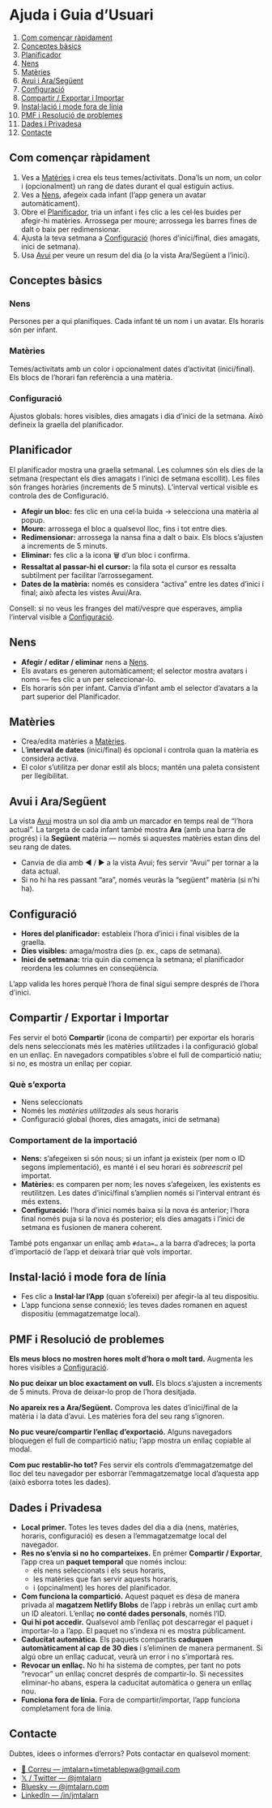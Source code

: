 # Ajuda i Guia d’Usuari

1.  [Com començar ràpidament](#com-començar-ràpidament)
2.  [Conceptes bàsics](#conceptes-bàsics)
3.  [Planificador](#planificador)
4.  [Nens](#nens)
5.  [Matèries](#matèries)
6.  [Avui i Ara/Següent](#avui-i-arasegüent)
7.  [Configuració](#configuració)
8.  [Compartir / Exportar i Importar](#compartir--exportar-i-importar)
9.  [Instal·lació i mode fora de línia](#installació-i-mode-fora-de-línia)
10. [PMF i Resolució de problemes](#pmf-i-resolució-de-problemes)
11. [Dades i Privadesa](#dades-i-privadesa)
12. [Contacte](#contacte)

## Com començar ràpidament

1.  Ves a [Matèries](/matters) i crea els teus temes/activitats. Dona’ls un nom, un color i (opcionalment) un rang de dates durant el qual estiguin actius.
2.  Ves a [Nens](/kids), afegeix cada infant (l’app genera un avatar automàticament).
3.  Obre el [Planificador](/timetable-scheduler), tria un infant i fes clic a les cel·les buides per afegir-hi matèries. Arrossega per moure; arrossega les barres fines de dalt o baix per redimensionar.
4.  Ajusta la teva setmana a [Configuració](/settings) (hores d’inici/final, dies amagats, inici de setmana).
5.  Usa [Avui](/today) per veure un resum del dia (o la vista Ara/Següent a l’inici).

## Conceptes bàsics

### Nens

Persones per a qui planifiques. Cada infant té un nom i un avatar. Els horaris són per infant.

### Matèries

Temes/activitats amb un color i opcionalment dates d’activitat (inici/final). Els blocs de l’horari fan referència a una matèria.

### Configuració

Ajustos globals: hores visibles, dies amagats i dia d’inici de la setmana. Això defineix la graella del planificador.

## Planificador

El planificador mostra una graella setmanal. Les columnes són els dies de la setmana (respectant els dies amagats i l’inici de setmana escollit). Les files són franges horàries (increments de 5 minuts). L’interval vertical visible es controla des de Configuració.

-   **Afegir un bloc:** fes clic en una cel·la buida → selecciona una matèria al popup.
-   **Moure:** arrossega el bloc a qualsevol lloc, fins i tot entre dies.
-   **Redimensionar:** arrossega la nansa fina a dalt o baix. Els blocs s’ajusten a increments de 5 minuts.
-   **Eliminar:** fes clic a la icona 🗑️ d’un bloc i confirma.
-   **Ressaltat al passar-hi el cursor:** la fila sota el cursor es ressalta subtilment per facilitar l’arrossegament.
-   **Dates de la matèria:** només es considera “activa” entre les dates d’inici i final; això afecta les vistes Avui/Ara.

Consell: si no veus les franges del matí/vespre que esperaves, amplia l’interval visible a [Configuració](/settings).

## Nens

-   **Afegir / editar / eliminar** nens a [Nens](/kids).
-   Els avatars es generen automàticament; el selector mostra avatars i noms — fes clic a un per seleccionar-lo.
-   Els horaris són per infant. Canvia d’infant amb el selector d’avatars a la part superior del Planificador.

## Matèries

-   Crea/edita matèries a [Matèries](/matters).
-   L’**interval de dates** (inici/final) és opcional i controla quan la matèria es considera activa.
-   El color s’utilitza per donar estil als blocs; mantén una paleta consistent per llegibilitat.

## Avui i Ara/Següent

La vista [Avui](/today) mostra un sol dia amb un marcador en temps real de “l’hora actual”. La targeta de cada infant també mostra **Ara** (amb una barra de progrés) i la **Següent** matèria — només si aquestes matèries estan dins del seu rang de dates.

-   Canvia de dia amb ◀︎ / ▶︎ a la vista Avui; fes servir “Avui” per tornar a la data actual.
-   Si no hi ha res passant “ara”, només veuràs la “següent” matèria (si n’hi ha).

## Configuració

-   **Hores del planificador:** estableix l’hora d’inici i final visibles de la graella.
-   **Dies visibles:** amaga/mostra dies (p. ex., caps de setmana).
-   **Inici de setmana:** tria quin dia comença la setmana; el planificador reordena les columnes en conseqüència.

L’app valida les hores perquè l’hora de final sigui sempre després de l’hora d’inici.

## Compartir / Exportar i Importar

Fes servir el botó **Compartir** (icona de compartir) per exportar els horaris dels nens seleccionats més les matèries utilitzades i la configuració global en un enllaç. En navegadors compatibles s’obre el full de compartició natiu; si no, es mostra un enllaç per copiar.

### Què s’exporta

-   Nens seleccionats
-   Només les _matèries utilitzades_ als seus horaris
-   Configuració global (hores, dies amagats, inici de setmana)

### Comportament de la importació

-   **Nens:** s’afegeixen si són nous; si un infant ja existeix (per nom o ID segons implementació), es manté i el seu horari és _sobreescrit_ pel importat.
-   **Matèries:** es comparen per nom; les noves s’afegeixen, les existents es reutilitzen. Les dates d’inici/final s’amplien només si l’interval entrant és més extens.
-   **Configuració:** l’hora d’inici només baixa si la nova és anterior; l’hora final només puja si la nova és posterior; els dies amagats i l’inici de setmana es fusionen de manera coherent.

També pots enganxar un enllaç amb `#data=…` a la barra d’adreces; la porta d’importació de l’app et deixarà triar què vols importar.

## Instal·lació i mode fora de línia

-   Fes clic a **Instal·lar l’App** (quan s’ofereixi) per afegir-la al teu dispositiu.
-   L’app funciona sense connexió; les teves dades romanen en aquest dispositiu (emmagatzematge local).

## PMF i Resolució de problemes

**Els meus blocs no mostren hores molt d’hora o molt tard.** Augmenta les hores visibles a [Configuració](/settings).

**No puc deixar un bloc exactament on vull.** Els blocs s’ajusten a increments de 5 minuts. Prova de deixar-lo prop de l’hora desitjada.

**No apareix res a Ara/Següent.** Comprova les dates d’inici/final de la matèria i la data d’avui. Les matèries fora del seu rang s’ignoren.

**No puc veure/compartir l’enllaç d’exportació.** Alguns navegadors bloquegen el full de compartició natiu; l’app mostra un enllaç copiable al modal.

**Com puc restablir-ho tot?** Fes servir els controls d’emmagatzematge del lloc del teu navegador per esborrar l’emmagatzematge local d’aquesta app (això esborra totes les dades).

## Dades i Privadesa

-   **Local primer.** Totes les teves dades del dia a dia (nens, matèries, horaris, configuració) es desen a l’emmagatzematge local del navegador.
-   **Res no s’envia si no ho comparteixes.** En prémer **Compartir / Exportar**, l’app crea un **paquet temporal** que només inclou:
    -   els nens seleccionats i els seus horaris,
    -   les matèries que fan servir aquests horaris,
    -   i (opcinalment) les hores del planificador.
-   **Com funciona la compartició.** Aquest paquet es desa de manera privada al **magatzem Netlify Blobs** de l’app i rebràs un enllaç curt amb un ID aleatori. L’enllaç **no conté dades personals**, només l’ID.
-   **Qui hi pot accedir.** Qualsevol amb l’enllaç pot descarregar el paquet i importar-lo a l’app. El paquet no s’indexa ni es mostra públicament.
-   **Caducitat automàtica.** Els paquets compartits **caduquen automàticament al cap de 30 dies** i s’eliminen de manera permanent. Si algú obre un enllaç caducat, veurà un error i no s’importarà res.
-   **Revocar un enllaç.** No hi ha sistema de comptes, per tant no pots “revocar” un enllaç concret després de compartir-lo. Si necessites eliminar-ho abans, espera la caducitat automàtica o genera un enllaç nou.
-   **Funciona fora de línia.** Fora de compartir/importar, l’app funciona completament fora de línia.

## Contacte

Dubtes, idees o informes d’errors? Pots contactar en qualsevol moment:

-   [📧 Correu — jmtalarn+timetablepwa@gmail.com](mailto:jmtalarn+timetablepwa@gmail.com)
-   [𝕏 / Twitter — @jmtalarn](https://x.com/jmtalarn)
-   [Bluesky — @jmtalarn.com](https://bsky.app/profile/jmtalarn.com)
-   [LinkedIn — /in/jmtalarn](https://www.linkedin.com/in/jmtalarn)
